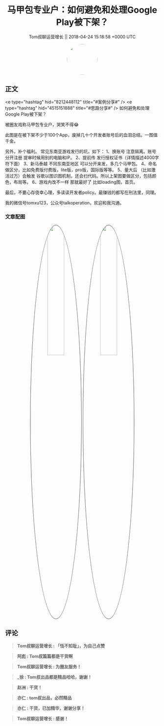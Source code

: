 <h1 align="center">马甲包专业户：如何避免和处理Google Play被下架？</h1>




<p align="center">
    <a>Tom叔聊运营增长 || 2018-04-24 15:18:58 &#43;0000 UTC</a>
</p>

<div align="center">
    <img src="https://images.zsxq.com/Frq1eeFsr8tjMxfCEEOAzmhvV640?e=1590940799&amp;token=kIxbL07-8jAj8w1n4s9zv64FuZZNEATmlU_Vm6zD:XKx3pWnQxShhXTdSfhTy5x8Jlu4=" width="100" height="100" style="border:1px solid;border-radius:50%; color:#ffffff"/>
</div>




## 正文

<div>
&lt;e type=&#34;hashtag&#34; hid=&#34;8212448112&#34; title=&#34;#案例分享#&#34; /&gt;     &lt;e type=&#34;hashtag&#34; hid=&#34;4515151888&#34; title=&#34;#思路分享#&#34; /&gt;     
如何避免和处理Google Play被下架？

被圈友戏称马甲包专业户，哭笑不得😂

此图是在被下架不少于100个App，废掉几十个开发者账号后的血泪总结。一图值千金。

另外，补个福利。
常见东南亚游戏发行的坑，如下：
1、换账号 注意隔离。账号分开注册 提审时候用别的电脑和IP。
2、提前传 发行授权证书（详情描述4000字符下面）
3、新马泰越 不同东南亚地区 可以分开来发，多几个马甲包。
4、命名做区分，比如免费版付费版，lite版，pro版，国际版等等。
5、量大后 （比如激活过万）会触发 谷歌以图识图机制，还会扫代码。所以上架图要做区分，包括颜色，布局等。
6、游戏内改不一样 那就最好了 比如loading图，首页。

最后，不要心存侥幸心理，多读读开发者policy。最赚钱的都写在刑法里，同理。

我的微信号tomxu123，公众号talkoperation，欢迎和我沟通。
</div>

### 文章配图

<div class="image" align="center">

<img src="https://images.zsxq.com/Fuu-i9fXYuhfZS3IhD1rp-U57AcS?imageMogr2/auto-orient/thumbnail/800x/format/jpg/blur/1x0/quality/75&amp;e=1590940799&amp;token=kIxbL07-8jAj8w1n4s9zv64FuZZNEATmlU_Vm6zD:K7iyHBlnBy-Flgpp_IQTtYXAnCI=" width="33%" height="33%" style="border:1px solid;border-radius:50%; color:#3c3f41"/>

<img src="https://images.zsxq.com/FligL23KPPgvPaMYYf26ytRM6lCi?imageMogr2/auto-orient/thumbnail/800x/format/jpg/blur/1x0/quality/75&amp;e=1590940799&amp;token=kIxbL07-8jAj8w1n4s9zv64FuZZNEATmlU_Vm6zD:WT6QpwpcwoC6PKNyhlJunPgNxlo=" width="33%" height="33%" style="border:1px solid;border-radius:50%; color:#3c3f41"/>

</div>


## 评论

<div align="left">
<div>

<blockquote >
<span> <strong>Tom叔聊运营增长 : 「恬不知耻」，为自己点赞 </strong></span>
</blockquote>

<blockquote >
<span> <strong>阿彪 : Tom叔篇篇都是干货啊 </strong></span>
</blockquote>

<blockquote >
<span> <strong>Tom叔聊运营增长 : 为圈友服务！ </strong></span>
</blockquote>

<blockquote >
<span> <strong>_徐 : Tom叔出品都是精品哈哈，谢谢！ </strong></span>
</blockquote>

<blockquote >
<span> <strong>赵洲 : 干货！ </strong></span>
</blockquote>

<blockquote >
<span> <strong>亦仁 : tom叔出品，必然精品 </strong></span>
</blockquote>

<blockquote >
<span> <strong>亦仁 : 干货，已加精华，谢谢分享！ </strong></span>
</blockquote>

<blockquote >
<span> <strong>Tom叔聊运营增长 : 感谢！ </strong></span>
</blockquote>

</div>
</div>